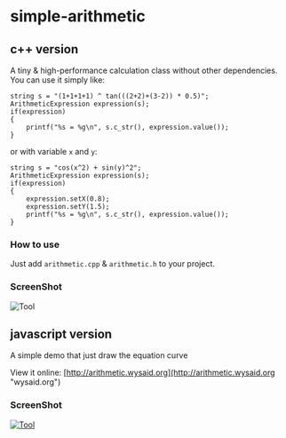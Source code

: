 # simple-arithmetic

## c++ version

A tiny & high-performance calculation class without other dependencies.  
You can use it simply like:
```
string s = "(1+1+1+1) ^ tan(((2+2)+(3-2)) * 0.5)";
ArithmeticExpression expression(s);
if(expression)
{
    printf("%s = %g\n", s.c_str(), expression.value());
}
```
or with variable `x` and `y`:
```
string s = "cos(x^2) + sin(y)^2";
ArithmeticExpression expression(s);
if(expression)
{
    expression.setX(0.8);
    expression.setY(1.5);
    printf("%s = %g\n", s.c_str(), expression.value());
}
```

### How to use

Just add `arithmetic.cpp` & `arithmetic.h` to your project.

### ScreenShot

![Tool](https://raw.githubusercontent.com/wysaid/simple-arithmetic/gh-pages/screenshot/screenshot2.png "wysaid")

## javascript version

A simple demo that just draw the equation curve

View it online: [http://arithmetic.wysaid.org](http://arithmetic.wysaid.org "wysaid.org")

### ScreenShot ##

[![Tool](https://raw.githubusercontent.com/wysaid/simple-arithmetic/gh-pages/screenshot/screenshot.jpg "wysaid")](http://arithmetic.wysaid.org)
